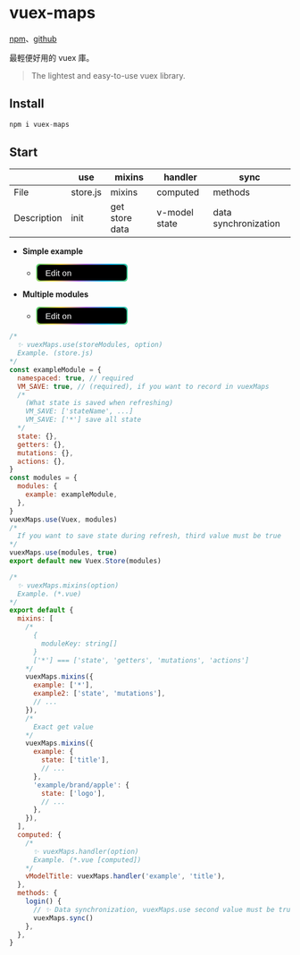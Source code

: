 # vuex-maps

[npm](https://www.npmjs.com/package/vuex-maps)、[github](https://github.com/yuu901688/vuex-maps)

最輕便好用的 vuex 庫。

> The lightest and easy-to-use vuex library.

## Install

```javascript
npm i vuex-maps
```

## Start

|             | use      | mixins         | handler       | sync                 |
| ----------- | -------- | -------------- | ------------- | -------------------- |
| File        | store.js | mixins         | computed      | methods              |
| Description | init     | get store data | v-model state | data synchronization |

- **Simple example**

  - [<button class="codepen-button"><span>Edit on </span></button>](https://codepen.io/yuu901688/pen/WNvbpQz)

- **Multiple modules**
  - [<button class="codepen-button"><span>Edit on </span></button>](https://codepen.io/yuu901688/pen/bGdNWGz?editors=0011)

```javascript
/*
  ✨ vuexMaps.use(storeModules, option)
  Example. (store.js)
*/
const exampleModule = {
  namespaced: true, // required
  VM_SAVE: true, // (required), if you want to record in vuexMaps
  /*
    (What state is saved when refreshing)
    VM_SAVE: ['stateName', ...]
    VM_SAVE: ['*'] save all state
  */
  state: {},
  getters: {},
  mutations: {},
  actions: {},
}
const modules = {
  modules: {
    example: exampleModule,
  },
}
vuexMaps.use(Vuex, modules)
/*
  If you want to save state during refresh, third value must be true
*/
vuexMaps.use(modules, true)
export default new Vuex.Store(modules)

/*
  ✨ vuexMaps.mixins(option)
  Example. (*.vue)
*/
export default {
  mixins: [
    /*
      {
        moduleKey: string[]
      }
      ['*'] === ['state', 'getters', 'mutations', 'actions']
    */
    vuexMaps.mixins({
      example: ['*'],
      example2: ['state', 'mutations'],
      // ...
    }),
    /*
      Exact get value
    */
    vuexMaps.mixins({
      example: {
        state: ['title'],
        // ...
      },
      'example/brand/apple': {
        state: ['logo'],
        // ...
      },
    }),
  ],
  computed: {
    /*
      ✨ vuexMaps.handler(option)
      Example. (*.vue [computed])
    */
    vModelTitle: vuexMaps.handler('example', 'title'),
  },
  methods: {
    login() {
      // ✨ Data synchronization, vuexMaps.use second value must be true.
      vuexMaps.sync()
    },
  },
}
```

<style>
@-webkit-keyframes button-hover-animation{0%,to{background-image:linear-gradient(115deg,#4fcf70,#fad648,#a767e5,#12bcfe)}25%{background-image:linear-gradient(115deg,#fad648,#a767e5,#12bcfe,#4fcf70)}50%{background-image:linear-gradient(115deg,#a767e5,#12bcfe,#4fcf70,#fad648)}75%{background-image:linear-gradient(115deg,#12bcfe,#4fcf70,#fad648,#a767e5)}}@keyframes button-hover-animation{0%,to{background-image:linear-gradient(115deg,#4fcf70,#fad648,#a767e5,#12bcfe)}25%{background-image:linear-gradient(115deg,#fad648,#a767e5,#12bcfe,#4fcf70)}50%{background-image:linear-gradient(115deg,#a767e5,#12bcfe,#4fcf70,#fad648)}75%{background-image:linear-gradient(115deg,#12bcfe,#4fcf70,#fad648,#a767e5)}}
.codepen-button {
  display: inline-block;
  border: 0;
  border-radius: 6px;
  padding: 2px;
  color: #fff;
  background-image: linear-gradient(115deg,#4fcf70,#fad648,#a767e5,#12bcfe,#44ce7b);
  margin: 0 auto;
  font-weight: 300;
  font-size: 15px;
  cursor: pointer;
  user-select: none;
  outline: none;
}
.codepen-button:focus, .codepen-button:hover {
  -webkit-animation: button-hover-animation .5s linear infinite;
  animation: button-hover-animation .5s linear infinite;
}
.codepen-button span {
  display: block;
  padding: 5px 15px;
  border-radius: 6px;
  background: #000;
}
.codepen-button span::after {
  content: '';
  background: url(https://s3-us-west-2.amazonaws.com/s.cdpn.io/605192/codepen-logo.svg);
  width: 80px;
  height: 15px;
  display: inline-block;
  position: relative;
  top: 2px;
}
</style>

